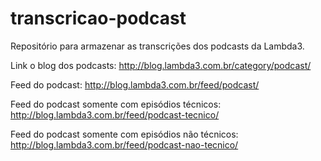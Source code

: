 # transcricao-podcast
Repositório para armazenar as transcrições dos podcasts da Lambda3.

Link o blog dos podcasts: http://blog.lambda3.com.br/category/podcast/

Feed do podcast: http://blog.lambda3.com.br/feed/podcast/ 

Feed do podcast somente com episódios técnicos: http://blog.lambda3.com.br/feed/podcast-tecnico/

Feed do podcast somente com episódios não técnicos: http://blog.lambda3.com.br/feed/podcast-nao-tecnico/
